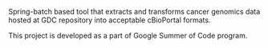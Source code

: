 Spring-batch based tool that extracts and transforms cancer genomics data hosted at GDC repository
into acceptable cBioPortal formats. 

This project is developed as a part of Google Summer of Code program.
